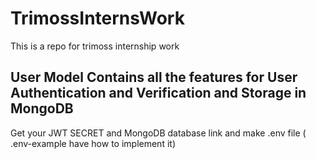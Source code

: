 # TrimossInternsWork
This is a repo for trimoss internship work 

## User Model Contains all the features for User Authentication and Verification and Storage in MongoDB
Get your JWT SECRET and MongoDB database link and make .env file ( .env-example have how to implement it)